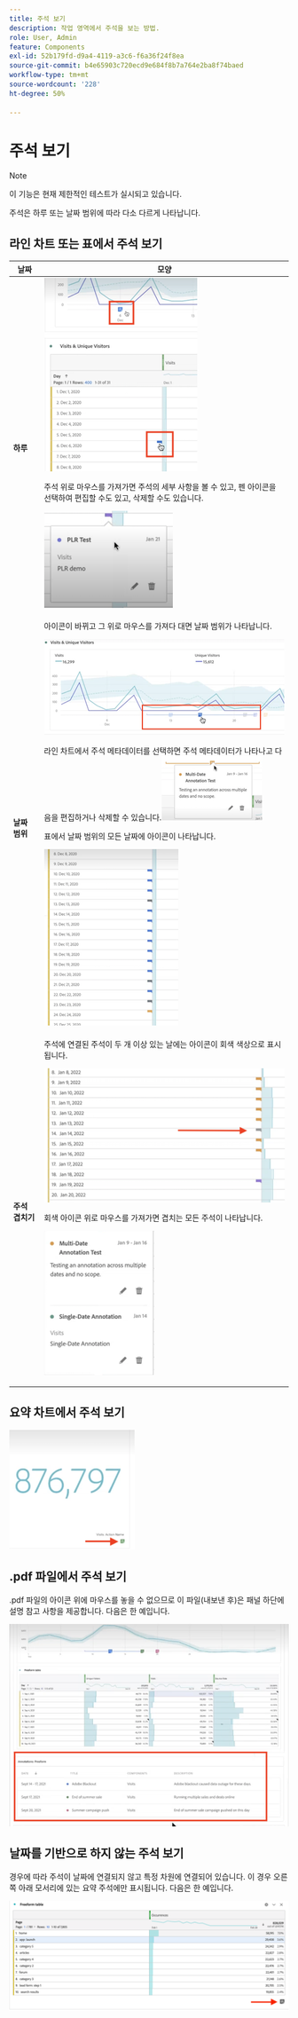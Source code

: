 ```yaml
---
title: 주석 보기
description: 작업 영역에서 주석을 보는 방법.
role: User, Admin
feature: Components
exl-id: 52b179fd-d9a4-4119-a3c6-f6a36f24f8ea
source-git-commit: b4e65903c720ecd9e684f8b7a764e2ba8f74baed
workflow-type: tm+mt
source-wordcount: '228'
ht-degree: 50%

---
```


# 주석 보기

>[!NOTE]
>
>이 기능은 현재 제한적인 테스트가 실시되고 있습니다.

주석은 하루 또는 날짜 범위에 따라 다소 다르게 나타납니다.

## 라인 차트 또는 표에서 주석 보기

| 날짜 | 모양 |
| --- | --- |
| **하루** | ![](assets/single-day.png)<p>주석 위로 마우스를 가져가면 주석의 세부 사항을 볼 수 있고, 펜 아이콘을 선택하여 편집할 수도 있고, 삭제할 수도 있습니다.<p> ![](assets/hover.png) |
| **날짜 범위** | 아이콘이 바뀌고 그 위로 마우스를 가져다 대면 날짜 범위가 나타납니다.<p>![](assets/multi-day.png)<p>라인 차트에서 주석 메타데이터를 선택하면 주석 메타데이터가 나타나고 다음을 편집하거나 삭제할 수 있습니다.![](assets/multi-hover.png)<p>표에서 날짜 범위의 모든 날짜에 아이콘이 나타납니다.<p>![](assets/multi-day-table.png) |
| **주석 겹치기** | 주석에 연결된 주석이 두 개 이상 있는 날에는 아이콘이 회색 색상으로 표시됩니다.<p>![](assets/grey.png)<p>회색 아이콘 위로 마우스를 가져가면 겹치는 모든 주석이 나타납니다.<p>![](assets/overlap.png) |

## 요약 차트에서 주석 보기

![](assets/ann-summary.png)

## .pdf 파일에서 주석 보기

.pdf 파일의 아이콘 위에 마우스를 놓을 수 없으므로 이 파일(내보낸 후)은 패널 하단에 설명 참고 사항을 제공합니다. 다음은 한 예입니다.

![](assets/ann-pdf.png)

## 날짜를 기반으로 하지 않는 주석 보기

경우에 따라 주석이 날짜에 연결되지 않고 특정 차원에 연결되어 있습니다. 이 경우 오른쪽 아래 모서리에 있는 요약 주석에만 표시됩니다. 다음은 한 예입니다.

![](assets/non-date.png)
